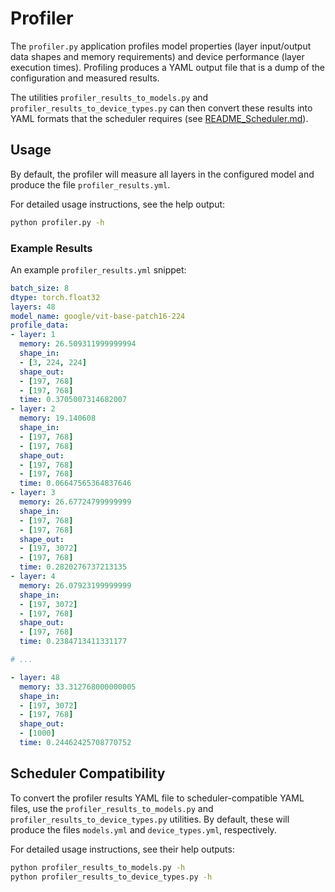 # Profiler

The `profiler.py` application profiles model properties (layer input/output data shapes and memory requirements) and device performance (layer execution times).
Profiling produces a YAML output file that is a dump of the configuration and measured results.

The utilities `profiler_results_to_models.py` and `profiler_results_to_device_types.py` can then convert these results into YAML formats that the scheduler requires (see [README_Scheduler.md](README_Scheduler.md)).


## Usage

By default, the profiler will measure all layers in the configured model and produce the file `profiler_results.yml`.

For detailed usage instructions, see the help output:

```sh
python profiler.py -h
```


### Example Results

An example `profiler_results.yml` snippet:

```YAML
batch_size: 8
dtype: torch.float32
layers: 48
model_name: google/vit-base-patch16-224
profile_data:
- layer: 1
  memory: 26.509311999999994
  shape_in:
  - [3, 224, 224]
  shape_out:
  - [197, 768]
  - [197, 768]
  time: 0.3705007314682007
- layer: 2
  memory: 19.140608
  shape_in:
  - [197, 768]
  - [197, 768]
  shape_out:
  - [197, 768]
  - [197, 768]
  time: 0.06647565364837646
- layer: 3
  memory: 26.67724799999999
  shape_in:
  - [197, 768]
  - [197, 768]
  shape_out:
  - [197, 3072]
  - [197, 768]
  time: 0.2820276737213135
- layer: 4
  memory: 26.07923199999999
  shape_in:
  - [197, 3072]
  - [197, 768]
  shape_out:
  - [197, 768]
  time: 0.2384713411331177

# ...

- layer: 48
  memory: 33.312768000000005
  shape_in:
  - [197, 3072]
  - [197, 768]
  shape_out:
  - [1000]
  time: 0.24462425708770752
```


## Scheduler Compatibility

To convert the profiler results YAML file to scheduler-compatible YAML files, use the `profiler_results_to_models.py` and `profiler_results_to_device_types.py` utilities.
By default, these will produce the files `models.yml` and `device_types.yml`, respectively.

For detailed usage instructions, see their help outputs:

```sh
python profiler_results_to_models.py -h
python profiler_results_to_device_types.py -h
```
